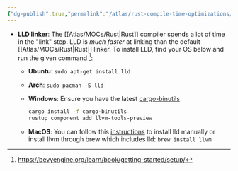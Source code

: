 ```yaml
---
{"dg-publish":true,"permalink":"/atlas/rust-compile-time-optimizations/","tags":["🌱","rust","quicktip"],"noteIcon":"","updated":"2024-10-29T17:38:12.541-07:00"}
---
```



-  **LLD linker**: The [[Atlas/MOCs/Rust\|Rust]] compiler spends a lot of time in the "link" step. LLD is _much faster_ at linking than the default [[Atlas/MOCs/Rust\|Rust]] linker. To install LLD, find your OS below and run the given command [^1]:
    
    -   **Ubuntu**: `sudo apt-get install lld`
        
    -   **Arch**: `sudo pacman -S lld`
        
    -   **Windows**: Ensure you have the latest [cargo-binutils](https://github.com/rust-embedded/cargo-binutils)
        
        ```sh
        cargo install -f cargo-binutils
        rustup component add llvm-tools-preview
        ```
        
    -   **MacOS**: You can follow this [instructions](https://lld.llvm.org/MachO/index.html) to install lld manually or install llvm through brew which includes lld: `brew install llvm`

[^1]: https://bevyengine.org/learn/book/getting-started/setup/